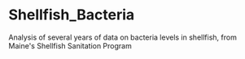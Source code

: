 # Shellfish_Bacteria
Analysis of several years of data on bacteria levels in shellfish, from Maine's Shellfish Sanitation Program
